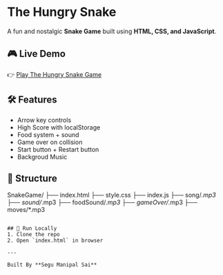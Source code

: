 # The Hungry Snake

A fun and nostalgic **Snake Game** built using **HTML, CSS, and JavaScript**.

## 🎮 Live Demo
👉 [Play The Hungry Snake Game](https://manipalsai.github.io/The-Hungry-Snake/)

## 🛠 Features
- Arrow key controls
- High Score with localStorage
- Food system + sound
- Game over on collision
- Start button + Restart button
- Backgroud Music
  
## 📁 Structure
SnakeGame/
├── index.html
├── style.css
├── index.js
├── song/*.mp3
├── sound/*.mp3
├── foodSound/*.mp3
├── gameOver/*.mp3
├── moves/*.mp3

```

## 🚀 Run Locally
1. Clone the repo
2. Open `index.html` in browser

---

Built By **Segu Manipal Sai**
